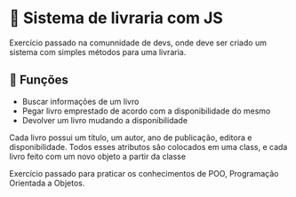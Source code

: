 <h1> 📘 Sistema de livraria com JS</h1>
<p>Exercício passado na comunnidade de devs, onde deve ser criado um sistema com simples métodos para uma livraria.</p>

<h2> 🧰 Funções </h2>
<ul>
  <li>Buscar informações de um livro</li>
  <li>Pegar livro emprestado de acordo com a disponibilidade do mesmo</li>
  <li>Devolver um livro mudando a disponibilidade</li>
</ul>
<p>Cada livro possui um título, um autor, ano de publicação, editora e disponibilidade. Todos esses atributos são colocados em uma class, e cada livro feito com um novo objeto a partir da classe</p>

<p>Exercício passado para praticar os conhecimentos de POO, Programação Orientada a Objetos.</p>
